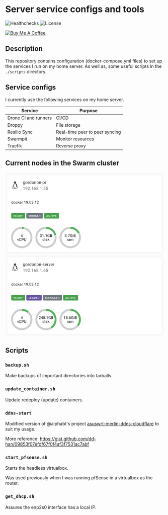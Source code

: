 # Server service configs and tools

![Healthchecks](https://healthchecks.io/badge/d5b6a7bd-1598-4684-8b91-1128b377a198/Er4g1DRe.svg)
![License](https://badgen.net/github/license/gordonpn/server-services-configs)

[![Buy Me A Coffee](https://www.buymeacoffee.com/assets/img/custom_images/orange_img.png)](https://www.buymeacoffee.com/gordonpn)

## Description

This repository contains configuration (docker-compose.yml files) to set up the services I run on my home server. As well as, some useful scripts in the `./scripts` directory.

## Service configs

I currently use the following services on my home server.

| Service              | Purpose                                                   |
|----------------------|-----------------------------------------------------------|
| Drone CI and runners | CI/CD                                                     |
| Droppy               | File storage                                              |
| Resilio Sync         | Real-time peer to peer syncing                            |
| Swarmpit             | Monitor resources                                         |
| Traefik              | Reverse proxy                                             |

## Current nodes in the Swarm cluster

![Docker Swarm Nodes](./docs/nodes.png)

## Scripts

### `backup.sh`

Make backups of important directories into tarballs.

### `update_container.sh`

Update redeploy (update) containers.

### `ddns-start`

Modified version of @alphabt's project [asuswrt-merlin-ddns-cloudflare](https://github.com/alphabt/asuswrt-merlin-ddns-cloudflare) to suit my usage.

More reference: <https://gist.github.com/dd-han/09853f07efdf67f0f4af3f7531ac7abf>

### `start_pfsense.sh`

Starts the headless virtualbox.

Was used previously when I was running pfSense in a virtualbox as the router.

### `get_dhcp.sh`

Assures the enp2s0 interface has a local IP.
